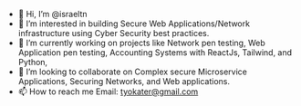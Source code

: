 - 👋 Hi, I’m @israeltn
- 👀 I’m interested in building Secure Web Applications/Network infrastructure using Cyber Security best practices. 
- 🌱 I’m currently working on projects like Network pen testing, Web Application pen testing,  Accounting Systems with ReactJs, Tailwind, and Python,
- 💞️ I’m looking to collaborate on Complex secure Microservice Applications, Securing Networks, and Web applications. 
- 📫 How to reach me Email: tyokater@gmail.com

<!---
israeltn/israeltn is a ✨ special ✨ repository because its `README.md` (this file) appears on your GitHub profile.
You can click the Preview link to take a look at your changes.
--->
